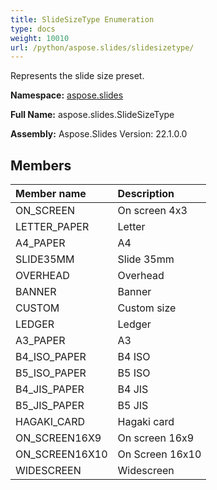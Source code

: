 ```yaml
---
title: SlideSizeType Enumeration
type: docs
weight: 10010
url: /python/aspose.slides/slidesizetype/
---
```


Represents the slide size preset.

**Namespace:** [aspose.slides](/python/aspose.slides/)

**Full Name:** aspose.slides.SlideSizeType

**Assembly:**  Aspose.Slides Version: 22.1.0.0

## **Members**
|**Member name**|**Description**|
| :- | :- |
|ON_SCREEN|On screen 4x3|
|LETTER_PAPER|Letter|
|A4_PAPER|A4|
|SLIDE35MM|Slide 35mm|
|OVERHEAD|Overhead|
|BANNER|Banner|
|CUSTOM|Custom size|
|LEDGER|Ledger|
|A3_PAPER|A3|
|B4_ISO_PAPER|B4 ISO|
|B5_ISO_PAPER|B5 ISO|
|B4_JIS_PAPER|B4 JIS|
|B5_JIS_PAPER|B5 JIS|
|HAGAKI_CARD|Hagaki card|
|ON_SCREEN16X9|On screen 16x9|
|ON_SCREEN16X10|On Screen 16x10|
|WIDESCREEN|Widescreen|
